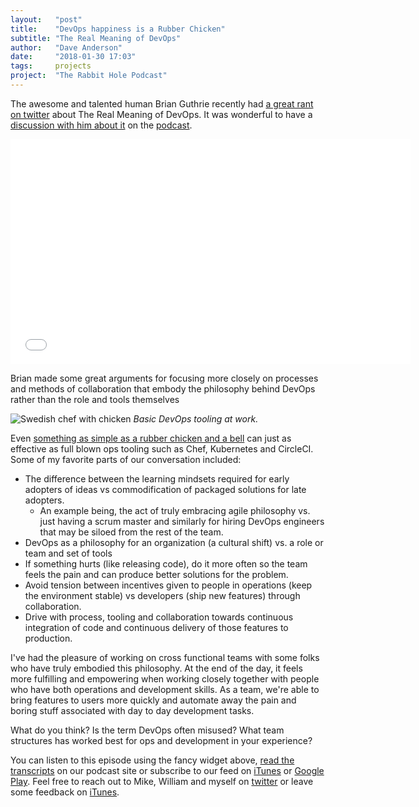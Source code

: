 ```yaml
---
layout:   "post"
title:    "DevOps happiness is a Rubber Chicken"
subtitle: "The Real Meaning of DevOps"
author:   "Dave Anderson"
date:     "2018-01-30 17:03"
tags:     projects
project:  "The Rabbit Hole Podcast"
---
```


The awesome and talented human Brian Guthrie recently had [a great rant on twitter][brian-devops-rant] about The Real Meaning of DevOps. It was wonderful to have a [discussion with him about it][episode-transcripts] on the [podcast][podcast].

[brian-devops-rant]: https://twitter.com/bguthrie/status/935260873316274179
[episode-transcripts]: https://www.stridenyc.com/podcasts/47-devops-with-brian-guthrie
[podcast]: https://www.stridenyc.com/podcasts

<iframe style="border: none" src="//html5-player.libsyn.com/embed/episode/id/6150314/height/360/width/640/theme/legacy/autonext/no/thumbnail/yes/autoplay/no/preload/no/no_addthis/no/direction/backward/" height="360" width="640" scrolling="no"  allowfullscreen webkitallowfullscreen mozallowfullscreen oallowfullscreen msallowfullscreen></iframe>

Brian made some great arguments for focusing more closely on processes and methods of collaboration that embody the philosophy behind DevOps rather than the role and tools themselves

![Swedish chef with chicken](https://media.giphy.com/media/mfXtM3EzEynS/giphy.gif)
*Basic DevOps tooling at work.*

Even [something as simple as a rubber chicken and a bell][rubber-chicken] can just as effective as full blown ops tooling such as Chef, Kubernetes and CircleCI. Some of my favorite parts of our conversation included:

- The difference between the learning mindsets required for early adopters of ideas vs commodification of packaged solutions for late adopters.
  - An example being, the act of truly embracing agile philosophy vs. just having a scrum master and similarly for hiring DevOps engineers that may be siloed from the rest of the team.
- DevOps as a philosophy for an organization (a cultural shift) vs. a role or team and set of tools
- If something hurts (like releasing code), do it more often so the team feels the pain and can produce better solutions for the problem.
- Avoid tension between incentives given to people in operations (keep the environment stable) vs developers (ship new features) through collaboration.
- Drive with process, tooling and collaboration towards continuous integration of code and continuous delivery of those features to production.

[rubber-chicken]: https://www.jamesshore.com/Blog/Continuous-Integration-on-a-Dollar-a-Day.html

I've had the pleasure of working on cross functional teams with some folks who have truly embodied this philosophy. At the end of the day, it feels more fulfilling and empowering when working closely together with people who have both operations and development skills. As a team, we're able to bring features to users more quickly and automate away the pain and boring stuff associated with day to day development tasks.

What do you think? Is the term DevOps often misused? What team structures has worked best for ops and development in your experience?

You can listen to this episode using the fancy widget above, [read the transcripts][episode-transcripts] on our podcast site or subscribe to our feed on [iTunes][itunes-subscribe] or [Google Play][google-subscribe]. Feel free to reach out to Mike, William and myself on [twitter][podcast-twitter] or leave some feedback on [iTunes][itunes-subscribe].

[itunes-subscribe]: https://itunes.apple.com/us/podcast/the-rabbit-hole-an-inside-look-into-software-development/id1223811385
[google-subscribe]: https://play.google.com/music/listen#/ps/Ivrri3o5umzfeop27vzjo3abgdy
[podcast-twitter]: https://twitter.com/radiofreerabbit
